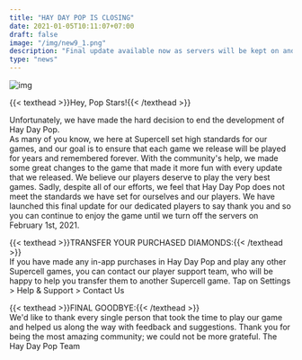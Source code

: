 ```yaml
---
title: "HAY DAY POP IS CLOSING"
date: 2021-01-05T10:11:07+07:00
draft: false
image: "/img/new9_1.png"
description: "Final update available now as servers will be kept on and game remains playable until end of January 2021"
type: "news"
---
```


![img](/img/new9_1.png)

{{< texthead >}}Hey, Pop Stars!{{< /texthead >}}  

Unfortunately, we have made the hard decision to end the development of Hay Day Pop.  
As many of you know, we here at Supercell set high standards for our games, and our goal is to ensure that each game we release will be played for years and remembered forever.
With the community's help, we made some great changes to the game that made it more fun with every update that we released.
We believe our players deserve to play the very best games. Sadly, despite all of our efforts, we feel that Hay Day Pop does not meet the standards we have set for ourselves and our players.
We have launched this final update for our dedicated players to say thank you and so you can continue to enjoy the game until we turn off the servers on February 1st, 2021.

{{< texthead >}}TRANSFER YOUR PURCHASED DIAMONDS:{{< /texthead >}}  
If you have made any in-app purchases in Hay Day Pop and play any other Supercell games, you can contact our player support team, who will be happy to help you transfer them to another Supercell game.
Tap on Settings > Help & Support > Contact Us

{{< texthead >}}FINAL GOODBYE:{{< /texthead >}}  
We'd like to thank every single person that took the time to play our game and helped us along the way with feedback and suggestions.
Thank you for being the most amazing community; we could not be more grateful.
The Hay Day Pop Team